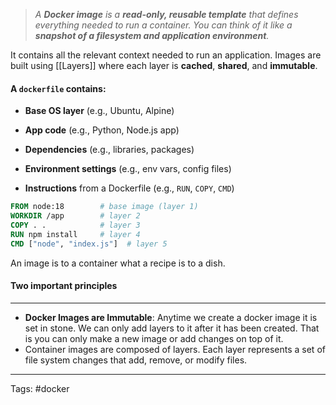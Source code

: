 > *A **Docker image** is a **read-only, reusable template** that defines everything needed to run a container. You can think of it like a **snapshot of a filesystem and application environment**.*

It contains all the relevant context needed to run an application. Images are built using [[Layers]] where each layer is **cached**, **shared**, and **immutable**. 

#### A `dockerfile` contains: 

- **Base OS layer** (e.g., Ubuntu, Alpine)

- **App code** (e.g., Python, Node.js app)

- **Dependencies** (e.g., libraries, packages)

- **Environment settings** (e.g., env vars, config files)

- **Instructions** from a Dockerfile (e.g., `RUN`, `COPY`, `CMD`)

```dockerfile
FROM node:18        # base image (layer 1)
WORKDIR /app        # layer 2
COPY . .            # layer 3
RUN npm install     # layer 4
CMD ["node", "index.js"]  # layer 5
```

An image is to a container what a recipe is to a dish. 

#### Two important principles
___

- **Docker Images are Immutable**: Anytime we create a docker image it is set in stone. We can only add layers to it after it has been created. That is you can only make a new image or add changes on top of it.
- Container images are composed of layers. Each layer represents a set of file system changes that add, remove, or modify files.

___
Tags: #docker